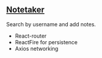 ## [Notetaker](https://egghead.io/lessons/react-building-a-react-js-app-notetaker-introduction)

Search by username and add notes.

- React-router
- ReactFire for persistence
- Axios networking
